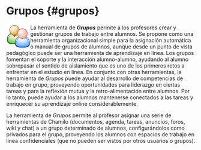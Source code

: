 # Grupos {#grupos}

<img src="../assets/graphics276.svg" width="64px" align="left">La herramienta de _**Grupos**_ permite a los profesores crear y gestionar grupos de trabajo entre alumnos. Se propone como una herramienta organizacional simple para la asignación automática o manual de grupos de alumnos, aunque desde un punto de vista pedagógico puede ser una herramienta de aprendizaje en línea. Los grupos fomentan el soporte y la interacción alumno-alumno, ayudando al alumno sobrepasar el sentido de aislamiento que es uno de los primeros retos a enfrentar en el estudio en línea. En conjunto con otras herramientas, la herramienta de _Grupos_ puede ayudar al desarrollo de competencias de trabajo en grupo, proveyendo oportunidades para liderazgo en ciertas tareas y para la reflexión mutua y la retro-alimentación entre alumnos. Por lo tanto, puede ayudar a los alumnos mantenerse conectados a las tareas y enriquecer su aprendizaje online considerablemente.

La herramienta de _Grupos_ permite al profesor asignar una serie de herramientas de Chamilo (documentos, agenda, tareas, anuncios, foros, wiki y chat) a un grupo determinado de alumnos, configurándolos como privados para el grupo, proveyendo los alumnos con espacios de trabajo en línea confidenciales (que no pueden ser vistos por otros usuarios o grupos).
